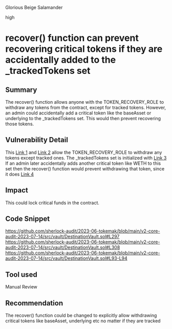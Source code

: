 Glorious Beige Salamander

high

# recover() function can prevent recovering critical tokens if they are accidentally added to the _trackedTokens set
## Summary
The recover() function allows anyone with the TOKEN_RECOVERY_ROLE to withdraw any tokens from the contract, except for tracked tokens. However, an admin could accidentally add a critical token like the baseAsset or underlying to the _trackedTokens set. This would then prevent recovering those tokens.
## Vulnerability Detail
This [Link 1](https://github.com/sherlock-audit/2023-06-tokemak/blob/main/v2-core-audit-2023-07-14/src/vault/DestinationVault.sol#L297) and [Link 2](https://github.com/sherlock-audit/2023-06-tokemak/blob/main/v2-core-audit-2023-07-14/src/vault/DestinationVault.sol#L308 )  allow the TOKEN_RECOVERY_ROLE to withdraw any tokens except tracked ones. The _trackedTokens set is initialized with [Link 3](https://github.com/sherlock-audit/2023-06-tokemak/blob/main/v2-core-audit-2023-07-14/src/vault/DestinationVault.sol#L93-L94)  If an admin later accidentally adds another critical token like WETH to this set then the recover() function would prevent withdrawing that token, since it does [Link 4](https://github.com/sherlock-audit/2023-06-tokemak/blob/main/v2-core-audit-2023-07-14/src/vault/DestinationVault.sol#L308)
## Impact
This could lock critical funds in the contract.
## Code Snippet
https://github.com/sherlock-audit/2023-06-tokemak/blob/main/v2-core-audit-2023-07-14/src/vault/DestinationVault.sol#L297
https://github.com/sherlock-audit/2023-06-tokemak/blob/main/v2-core-audit-2023-07-14/src/vault/DestinationVault.sol#L308 
https://github.com/sherlock-audit/2023-06-tokemak/blob/main/v2-core-audit-2023-07-14/src/vault/DestinationVault.sol#L93-L94
## Tool used

Manual Review

## Recommendation 
The recover() function could be changed to explicitly allow withdrawing critical tokens like baseAsset, underlying etc no matter if they are tracked

